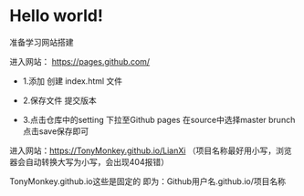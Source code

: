# Hello  world!
 准备学习网站搭建
 
 进入网站：  https://pages.github.com/
 
* 1.添加 创建 index.html  文件

* 2.保存文件  提交版本

* 3.点击仓库中的setting  下拉至Github pages 在source中选择master brunch点击save保存即可

进入网站：https://TonyMonkey.github.io/LianXi   （项目名称最好用小写，浏览器会自动转换大写为小写，会出现404报错）


TonyMonkey.github.io这些是固定的  即为：Github用户名.github.io/项目名称